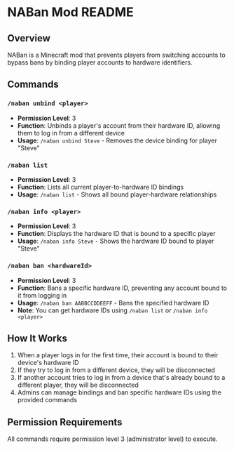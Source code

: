 # NABan Mod README

## Overview
NABan is a Minecraft mod that prevents players from switching accounts to bypass bans by binding player accounts to hardware identifiers.

## Commands

### `/naban unbind <player>`
- **Permission Level**: 3
- **Function**: Unbinds a player's account from their hardware ID, allowing them to log in from a different device
- **Usage**: `/naban unbind Steve` - Removes the device binding for player "Steve"

### `/naban list`
- **Permission Level**: 3
- **Function**: Lists all current player-to-hardware ID bindings
- **Usage**: `/naban list` - Shows all bound player-hardware relationships

### `/naban info <player>`
- **Permission Level**: 3
- **Function**: Displays the hardware ID that is bound to a specific player
- **Usage**: `/naban info Steve` - Shows the hardware ID bound to player "Steve"

### `/naban ban <hardwareId>`
- **Permission Level**: 3
- **Function**: Bans a specific hardware ID, preventing any account bound to it from logging in
- **Usage**: `/naban ban AABBCCDDEEFF` - Bans the specified hardware ID
- **Note**: You can get hardware IDs using `/naban list` or `/naban info <player>`

## How It Works
1. When a player logs in for the first time, their account is bound to their device's hardware ID
2. If they try to log in from a different device, they will be disconnected
3. If another account tries to log in from a device that's already bound to a different player, they will be disconnected
4. Admins can manage bindings and ban specific hardware IDs using the provided commands

## Permission Requirements
All commands require permission level 3 (administrator level) to execute.
